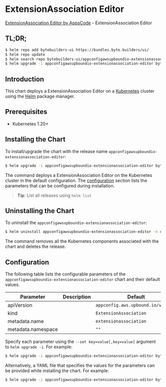 # ExtensionAssociation Editor

[ExtensionAssociation Editor by AppsCode](https://byte.builders) - ExtensionAssociation Editor

## TL;DR;

```bash
$ helm repo add bytebuilders-ui https://bundles.byte.builders/ui/
$ helm repo update
$ helm search repo bytebuilders-ui/appconfigawsupboundio-extensionassociation-editor --version=v0.4.18
$ helm upgrade -i appconfigawsupboundio-extensionassociation-editor bytebuilders-ui/appconfigawsupboundio-extensionassociation-editor -n default --create-namespace --version=v0.4.18
```

## Introduction

This chart deploys a ExtensionAssociation Editor on a [Kubernetes](http://kubernetes.io) cluster using the [Helm](https://helm.sh) package manager.

## Prerequisites

- Kubernetes 1.20+

## Installing the Chart

To install/upgrade the chart with the release name `appconfigawsupboundio-extensionassociation-editor`:

```bash
$ helm upgrade -i appconfigawsupboundio-extensionassociation-editor bytebuilders-ui/appconfigawsupboundio-extensionassociation-editor -n default --create-namespace --version=v0.4.18
```

The command deploys a ExtensionAssociation Editor on the Kubernetes cluster in the default configuration. The [configuration](#configuration) section lists the parameters that can be configured during installation.

> **Tip**: List all releases using `helm list`

## Uninstalling the Chart

To uninstall the `appconfigawsupboundio-extensionassociation-editor`:

```bash
$ helm uninstall appconfigawsupboundio-extensionassociation-editor -n default
```

The command removes all the Kubernetes components associated with the chart and deletes the release.

## Configuration

The following table lists the configurable parameters of the `appconfigawsupboundio-extensionassociation-editor` chart and their default values.

|     Parameter      | Description |                    Default                    |
|--------------------|-------------|-----------------------------------------------|
| apiVersion         |             | <code>appconfig.aws.upbound.io/v1beta1</code> |
| kind               |             | <code>ExtensionAssociation</code>             |
| metadata.name      |             | <code>extensionassociation</code>             |
| metadata.namespace |             | <code>""</code>                               |


Specify each parameter using the `--set key=value[,key=value]` argument to `helm upgrade -i`. For example:

```bash
$ helm upgrade -i appconfigawsupboundio-extensionassociation-editor bytebuilders-ui/appconfigawsupboundio-extensionassociation-editor -n default --create-namespace --version=v0.4.18 --set apiVersion=appconfig.aws.upbound.io/v1beta1
```

Alternatively, a YAML file that specifies the values for the parameters can be provided while
installing the chart. For example:

```bash
$ helm upgrade -i appconfigawsupboundio-extensionassociation-editor bytebuilders-ui/appconfigawsupboundio-extensionassociation-editor -n default --create-namespace --version=v0.4.18 --values values.yaml
```
